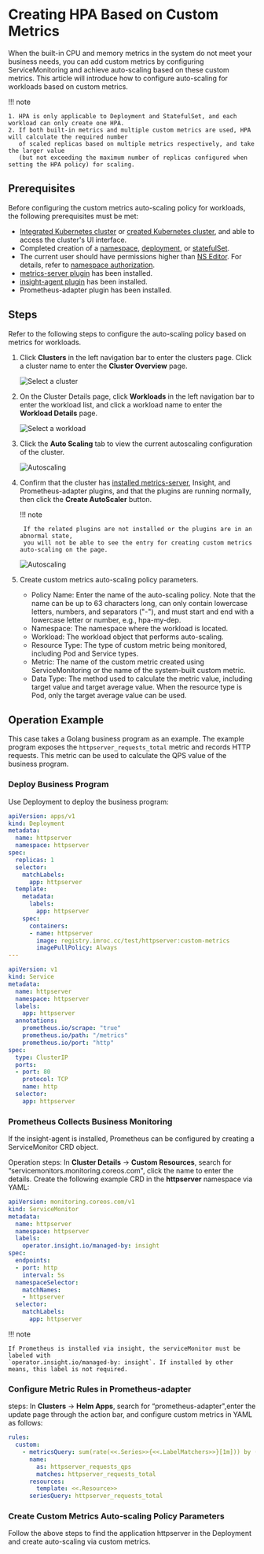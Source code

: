 # Creating HPA Based on Custom Metrics

When the built-in CPU and memory metrics in the system do not meet your business needs,
you can add custom metrics by configuring ServiceMonitoring and achieve auto-scaling based
on these custom metrics. This article will introduce how to configure auto-scaling for
workloads based on custom metrics.

!!! note

    1. HPA is only applicable to Deployment and StatefulSet, and each workload can only create one HPA.
    2. If both built-in metrics and multiple custom metrics are used, HPA will calculate the required number
       of scaled replicas based on multiple metrics respectively, and take the larger value
       (but not exceeding the maximum number of replicas configured when setting the HPA policy) for scaling.

## Prerequisites

Before configuring the custom metrics auto-scaling policy for workloads, the following prerequisites must be met:

- [Integrated Kubernetes cluster](../clusters/integrate-cluster.md) or
  [created Kubernetes cluster](../clusters/create-cluster.md), and able to access the cluster's UI interface.
- Completed creation of a [namespace](../namespaces/createns.md), [deployment](../workloads/create-deployment.md),
  or [statefulSet](../workloads/create-statefulset.md).
- The current user should have permissions higher than [NS Editor](../permissions/permission-brief.md#ns-editor).
  For details, refer to [namespace authorization](../namespaces/createns.md).
- [metrics-server plugin](install-metrics-server.md) has been installed.
- [insight-agent plugin](../../insight/quickstart/install/install-agent.md) has been installed.
- Prometheus-adapter plugin has been installed.

## Steps

Refer to the following steps to configure the auto-scaling policy based on metrics for workloads.

1. Click __Clusters__ in the left navigation bar to enter the clusters page.
   Click a cluster name to enter the __Cluster Overview__ page.

    ![Select a cluster](../images/autoscaling01.png)

2. On the Cluster Details page, click __Workloads__ in the left navigation bar to enter the workload list,
   and click a workload name to enter the __Workload Details__ page.

    ![Select a workload](../images/autoscaling02.png)

3. Click the __Auto Scaling__ tab to view the current autoscaling configuration of the cluster.

    ![Autoscaling](../images/autoscaling03.png)

4. Confirm that the cluster has [installed metrics-server](install-metrics-server.md), Insight,
   and Prometheus-adapter plugins, and that the plugins are running normally, then click the __Create AutoScaler__ button.

    !!! note

        If the related plugins are not installed or the plugins are in an abnormal state,
        you will not be able to see the entry for creating custom metrics auto-scaling on the page.

    ![Autoscaling](../images/autoscaling04.png)

5. Create custom metrics auto-scaling policy parameters.

    <!-- add images later -->

    - Policy Name: Enter the name of the auto-scaling policy. Note that the name can be up to 63 characters long,
      can only contain lowercase letters, numbers, and separators ("-"), and must start and end with a lowercase letter
      or number, e.g., hpa-my-dep.
    - Namespace: The namespace where the workload is located.
    - Workload: The workload object that performs auto-scaling.
    - Resource Type: The type of custom metric being monitored, including Pod and Service types.
    - Metric: The name of the custom metric created using ServiceMonitoring or the name of the system-built custom metric.
    - Data Type: The method used to calculate the metric value, including target value and target average value.
      When the resource type is Pod, only the target average value can be used.

## Operation Example

This case takes a Golang business program as an example. The example program exposes the
`httpserver_requests_total` metric and records HTTP requests. This metric can be used to
calculate the QPS value of the business program.

### Deploy Business Program

Use Deployment to deploy the business program:

```yaml
apiVersion: apps/v1
kind: Deployment
metadata:
  name: httpserver
  namespace: httpserver
spec:
  replicas: 1
  selector:
    matchLabels:
      app: httpserver
  template:
    metadata:
      labels:
        app: httpserver
    spec:
      containers:
      - name: httpserver
        image: registry.imroc.cc/test/httpserver:custom-metrics
        imagePullPolicy: Always
---

apiVersion: v1
kind: Service
metadata:
  name: httpserver
  namespace: httpserver
  labels:
    app: httpserver
  annotations:
    prometheus.io/scrape: "true"
    prometheus.io/path: "/metrics"
    prometheus.io/port: "http"
spec:
  type: ClusterIP
  ports:
  - port: 80
    protocol: TCP
    name: http
  selector:
    app: httpserver
```

### Prometheus Collects Business Monitoring

If the insight-agent is installed, Prometheus can be configured by creating a ServiceMonitor CRD object.

Operation steps: In **Cluster Details** -> **Custom Resources**, search for “servicemonitors.monitoring.coreos.com",
click the name to enter the details. Create the following example CRD in the **httpserver** namespace via YAML:

```yaml
apiVersion: monitoring.coreos.com/v1
kind: ServiceMonitor
metadata:
  name: httpserver
  namespace: httpserver
  labels:
    operator.insight.io/managed-by: insight
spec:
  endpoints:
  - port: http
    interval: 5s
  namespaceSelector:
    matchNames:
    - httpserver
  selector:
    matchLabels:
      app: httpserver
```

<!-- add images later -->

!!! note

    If Prometheus is installed via insight, the serviceMonitor must be labeled with
    `operator.insight.io/managed-by: insight`. If installed by other means, this label is not required.

### Configure Metric Rules in Prometheus-adapter

steps: In **Clusters** -> **Helm Apps**, search for “prometheus-adapter",enter the update page through the action bar, 
and configure custom metrics in YAML as follows:

```yaml
rules:
  custom:
    - metricsQuery: sum(rate(<<.Series>>{<<.LabelMatchers>>}[1m])) by (<<.GroupBy>>)
      name:
        as: httpserver_requests_qps
        matches: httpserver_requests_total
      resources:
        template: <<.Resource>>
      seriesQuery: httpserver_requests_total
```

<!-- add images later -->

### Create Custom Metrics Auto-scaling Policy Parameters

Follow the above steps to find the application httpserver in the Deployment
and create auto-scaling via custom metrics.

<!-- add images later -->
